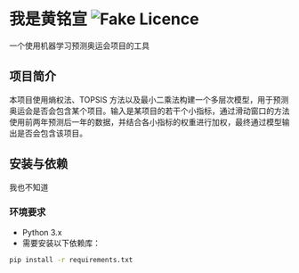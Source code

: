 # 我是黄铭宣 ![Fake Licence](https://img.shields.io/badge/Ricky_syq-Laura_lzy-blue)

一个使用机器学习预测奥运会项目的工具

## 项目简介

本项目使用熵权法、TOPSIS 方法以及最小二乘法构建一个多层次模型，用于预测奥运会是否会包含某个项目。输入是某项目的若干个小指标，通过滑动窗口的方法使用前两年预测后一年的数据，并结合各小指标的权重进行加权，最终通过模型输出是否会包含该项目。

## 安装与依赖
我也不知道

### 环境要求

- Python 3.x
- 需要安装以下依赖库：

```bash
pip install -r requirements.txt

